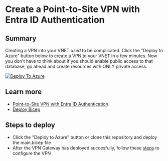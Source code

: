 # Create a Point-to-Site VPN with Entra ID Authentication

## Summary
Creating a VPN into your VNET *used* to be complicated. Click the "Deploy to Azure" button below to create a VPN to your VNET in a few minutes. Now you don't have to think about if you should enable public access to that database, go ahead and create resources with ONLY private access.

[![Deploy To Azure](https://raw.githubusercontent.com/bcage29/devAzVPN/main/quickDeploy/deploytoazure.svg)](https://portal.azure.com/#create/Microsoft.Template/uri/https%3A%2F%2Fraw.githubusercontent.com%2Fbcage29%2FdevAzVPN%2Fmain%2FquickDeploy%2Fazuredeploy.json)

## Learn more
- [Point-to-Site VPN with Entra ID Authentication](https://learn.microsoft.com/en-us/azure/vpn-gateway/point-to-site-entra-gateway)
- [Deploy Bicep](https://learn.microsoft.com/en-us/azure/azure-resource-manager/bicep/deploy-vscode)

## Steps to deploy
- Click the "Deploy to Azure" button or clone this repository and deploy the main.bicep file
- After the VPN Gateway has deployed succesfully, follow these [steps](https://learn.microsoft.com/en-us/azure/vpn-gateway/point-to-site-entra-gateway#download) to configure the VPN

